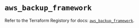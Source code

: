# `aws_backup_framework`

Refer to the Terraform Registory for docs: [`aws_backup_framework`](https://registry.terraform.io/providers/hashicorp/aws/4.66.0/docs/resources/backup_framework).
